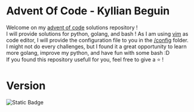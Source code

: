 # Advent Of Code - Kyllian Beguin
Welcome on my [advent of code](https://adventofcode.com/) solutions repository !  
I will provide solutions for python, golang, and bash ! As I am using [vim](https://www.vim.org/) as code editor, I will provide the configuration file to you in the [/config](./config) folder.  
I might not do every challenges, but I found it a great opportunity to learn more golang, improve my python, and have fun with some bash :D  
If you found this repository usefull for you, feel free to give a ⭐ !

# Version
<div>
  <img alt="Static Badge" src="[https://img.shields.io/badge/:badgeContent](https://img.shields.io/badge/python-3.10.12-green)https://img.shields.io/badge/python-3.10.12-green">
</div>
